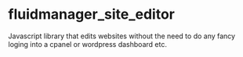 # fluidmanager_site_editor
Javascript library that edits websites without the need to do any fancy loging into a cpanel or wordpress dashboard etc.
